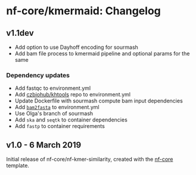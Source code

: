 # nf-core/kmermaid: Changelog

## v1.1dev

* Add option to use Dayhoff encoding for sourmash
* Add bam file process to kmermaid pipeline and optional params
  for the same

### Dependency updates

* Add fastqc to environment.yml
* Add [czbiohub/khtools](https://github.com/czbiohub/kh-tools/) repo to environment.yml
* Update Dockerfile with sourmash compute bam input dependencies
* Add [`bam2fasta`](https://pypi.org/project/bam2fasta/) to environment.yml
* Use Olga's branch of sourmash
* Add `ska` and `seqtk` to container dependencies
* Add `fastp` to container requirements

## v1.0 - 6 March 2019

Initial release of nf-core/nf-kmer-similarity, created with the [nf-core](http://nf-co.re/) template.
